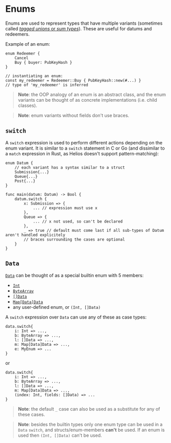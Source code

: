 # Enums

Enums are used to represent types that have multiple variants (sometimes called [*tagged unions* or *sum types*](https://en.wikipedia.org/wiki/Tagged_union)). These are useful for datums and redeemers.

Example of an enum:

```helios
enum Redeemer {
	Cancel
	Buy { buyer: PubKeyHash }
}

// instantiating an enum:
const my_redeemer = Redeemer::Buy { PubKeyHash::new(#...) } 
// type of 'my_redeemer' is inferred
```

> **Note**: the OOP analogy of an enum is an abstract class, and the enum variants can be thought of as concrete implementations (i.e. child classes).

> **Note**: enum variants without fields don't use braces.

## `switch`

A `switch` expression is used to perform different actions depending on the enum variant. It is similar to a `switch` statement in C or Go (and dissimilar to a `match` expression in Rust, as Helios doesn't support pattern-matching):

```helios
enum Datum {
	// each variant has a syntax similar to a struct
    Submission{...} 
    Queue{...}
    Post{...}
}

func main(datum: Datum) -> Bool {
	datum.switch {
		x: Submission => { 
			... // expression must use x
		},
		Queue => {
			... // x not used, so can't be declared
		},
		_ => true // default must come last if all sub-types of Datum aren't handled explicitely
		// braces surrounding the cases are optional
	}
}
```

## `Data`

[`Data`](./builtins/data.md) can be thought of as a special builtin enum with 5 members:
  * [`Int`](./builtins/int.md)
  * [`ByteArray`](./builtins/bytearray.md)
  * [`[]Data`](./builtins/list.md)
  * [`Map[Data]Data`](./builtins/map.md)
  * any user-defined enum, or `(Int, []Data)`

A `switch` expression over `Data` can use any of these as case types:

```helios
data.switch{
	i: Int => ...,
	b: ByteArray => ...,
	l: []Data => ...,
	m: Map[Data]Data => ...,
	e: MyEnum => ... 
}
```

or 

```helios
data.switch{
	i: Int => ...,
	b: ByteArray => ...,
	l: []Data => ...,
	m: Map[Data]Data => ...,
	(index: Int, fields: []Data) => ... 
}
```

> **Note**: the default `_` case can also be used as a substitute for any of these cases.

> **Note**: besides the builtin types only one enum type can be used in a `Data` `switch`, and structs/enum-members **can't** be used. If an enum is used then `(Int, []Data)` can't be used.
